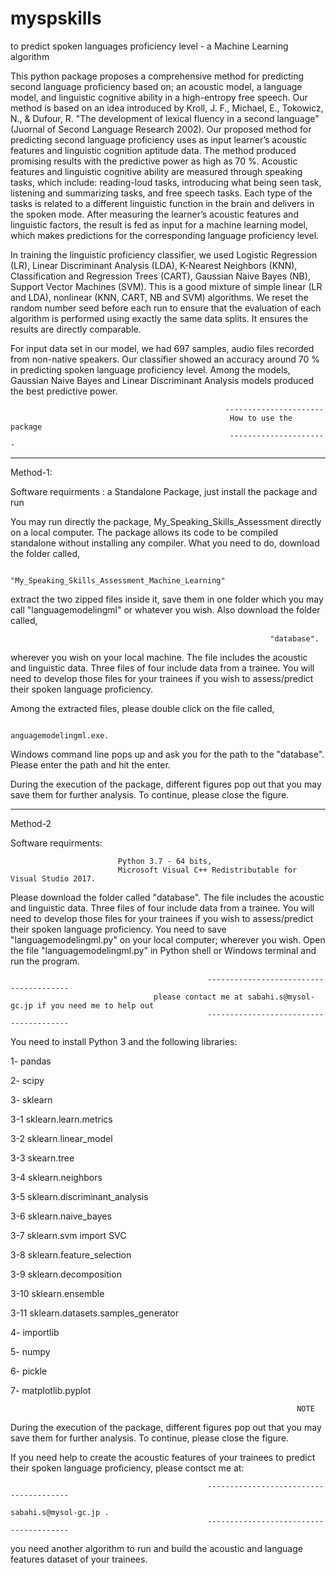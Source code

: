 # myspskills
to predict spoken languages proficiency level - a Machine Learning algorithm 

This python package proposes a comprehensive method for predicting second language proficiency based on; an acoustic model, a language model, and linguistic cognitive ability in a high-entropy free speech. Our method is based on an idea introduced by Kroll, J. F., Michael, E., Tokowicz, N., & Dufour, R. "The development of lexical fluency in a second language" (Juornal of Second Language Research 2002). Our proposed method for predicting second language proficiency uses as input learner’s acoustic features and linguistic cognition aptitude data. The method produced promising results with the predictive power as high as 70 %. Acoustic features and linguistic cognitive ability are measured through speaking tasks, which include: reading-loud tasks, introducing what being seen task, listening and summarizing tasks, and free speech tasks. Each type of the tasks is related to a different linguistic function in the brain and delivers in the spoken mode. After measuring the learner’s acoustic features and linguistic factors, the result is fed as input for a machine learning model, which makes predictions for the corresponding language proficiency level. 

In training the linguistic proficiency classifier, we used Logistic Regression (LR), Linear Discriminant Analysis (LDA), K-Nearest Neighbors (KNN), Classification and Regression Trees (CART), Gaussian Naive Bayes (NB), Support Vector Machines (SVM). This is a good mixture of simple linear (LR and LDA), nonlinear (KNN, CART, NB and SVM) algorithms. We reset the random number seed before each run to ensure that the evaluation of each algorithm is performed using exactly the same data splits. It ensures the results are directly comparable.

For input data set in our model, we had 697 samples, audio files recorded from non-native speakers. Our classifier showed an accuracy around 70 % in predicting spoken language proficiency level. Among the models, Gaussian Naive Bayes and Linear Discriminant Analysis models produced the best predictive power.

                                                    ----------------------
                                                     How to use the package
                                                     ----------------------

___________________

Method-1:

Software requirments : a Standalone Package, just install the package and run  

You may run directly the package, My_Speaking_Skills_Assessment directly on a local computer. The package allows its code to be compiled standalone without installing any compiler. What you need to do, download the folder called,  
  
                                            "My_Speaking_Skills_Assessment_Machine_Learning" 
                                           
extract the two zipped files inside it, save them in one folder which you may call "languagemodelingml" or whatever you wish. Also download the folder called, 

                                                              "database". 

wherever you wish on your local machine. 
The file includes the acoustic and linguistic data. Three files of four include data from a trainee. You will need to develop those files for your trainees if you wish to assess/predict their spoken language proficiency.

Among the extracted files, please double click on the file called,

                                                        anguagemodelingml.exe.

Windows command line pops up and ask you for the path to the "database". Please enter the path and hit the enter.

During the execution of the package, different figures pop out that you may save them for further analysis. To continue, please close the figure.  

___________________

Method-2 

Software requirments:

                            Python 3.7 - 64 bits, 
                            Microsoft Visual C++ Redistributable for Visual Studio 2017.  

Please download the folder called "database". The file includes the acoustic and linguistic data. Three files of four include data from a trainee. You will need to develop those files for your trainees if you wish to assess/predict their spoken language proficiency. You need to save "languagemodelingml.py" on your local computer; wherever you wish. 
Open the file "languagemodelingml.py" in Python shell or Windows terminal and run the program. 

                                                ---------------------------------------
                                    please contact me at sabahi.s@mysol-gc.jp if you need me to help out               
                                                ---------------------------------------
                                                
You need to install Python 3 and the following libraries: 

1- pandas

2- scipy

3- sklearn

  3-1 sklearn.learn.metrics 
  
  3-2 sklearn.linear_model
  
  3-3 skearn.tree
  
  3-4 sklearn.neighbors 
  
  3-5 sklearn.discriminant_analysis
  
  3-6 sklearn.naive_bayes
  
  3-7 sklearn.svm import SVC
  
  3-8 sklearn.feature_selection
  
  3-9 sklearn.decomposition
  
  3-10 sklearn.ensemble
  
  3-11 sklearn.datasets.samples_generator 
  
4- importlib

5- numpy

6- pickle

7- matplotlib.pyplot 

                                                                    NOTE
                                                                    
During the execution of the package, different figures pop out that you may save them for further analysis. To continue, please close the figure. 

If you need help to create the acoustic features of your trainees to predict their spoken language proficiency, please contsct me at:

                                                ---------------------------------------
                                                             sabahi.s@mysol-gc.jp .               
                                                ---------------------------------------
                                          
you need another algorithm to run and build the acoustic and language features dataset of your trainees. 
